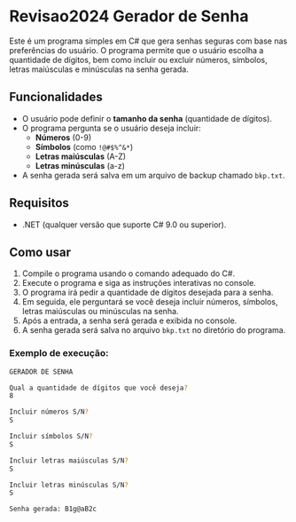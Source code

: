 # Revisao2024 Gerador de Senha

Este é um programa simples em C# que gera senhas seguras com base nas preferências do usuário. O programa permite que o usuário escolha a quantidade de dígitos, bem como incluir ou excluir números, símbolos, letras maiúsculas e minúsculas na senha gerada.

## Funcionalidades

- O usuário pode definir o **tamanho da senha** (quantidade de dígitos).
- O programa pergunta se o usuário deseja incluir:
  - **Números** (0-9)
  - **Símbolos** (como `!@#$%^&*`)
  - **Letras maiúsculas** (A-Z)
  - **Letras minúsculas** (a-z)
- A senha gerada será salva em um arquivo de backup chamado `bkp.txt`.

## Requisitos

- .NET (qualquer versão que suporte C# 9.0 ou superior).

## Como usar

1. Compile o programa usando o comando adequado do C#.
2. Execute o programa e siga as instruções interativas no console.
3. O programa irá pedir a quantidade de dígitos desejada para a senha.
4. Em seguida, ele perguntará se você deseja incluir números, símbolos, letras maiúsculas ou minúsculas na senha.
5. Após a entrada, a senha será gerada e exibida no console.
6. A senha gerada será salva no arquivo `bkp.txt` no diretório do programa.

### Exemplo de execução:

```bash
GERADOR DE SENHA

Qual a quantidade de dígitos que você deseja?
8

Incluir números S/N?
S

Incluir símbolos S/N?
S

Incluir letras maiúsculas S/N?
S

Incluir letras minúsculas S/N?
S

Senha gerada: B1g@aB2c
